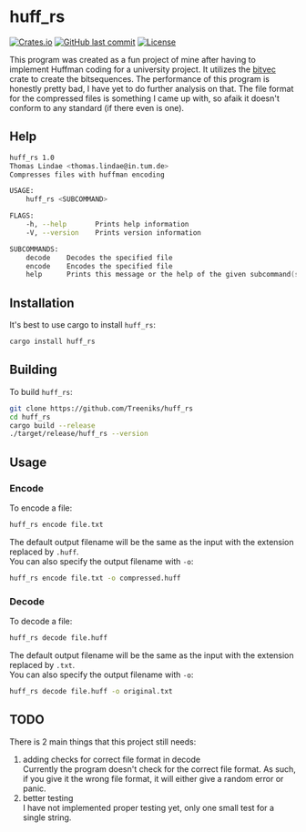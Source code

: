 # huff_rs

[![Crates.io](https://img.shields.io/crates/v/huff_rs)](https://crates.io/crates/huff_rs)
[![GitHub last commit](https://img.shields.io/github/last-commit/Treeniks/huff_rs)](https://github.com/Treeniks/huff_rs)
[![License](https://img.shields.io/github/license/Treeniks/huff_rs)](https://github.com/Treeniks/huff_rs/blob/master/LICENSE)

This program was created as a fun project of mine after having to implement Huffman coding for a university project. It utilizes the [bitvec](https://crates.io/crates/bitvec) crate to create the bitsequences. The performance of this program is honestly pretty bad, I have yet to do further analysis on that. The file format for the compressed files is something I came up with, so afaik it doesn't conform to any standard (if there even is one).

## Help

```zsh
huff_rs 1.0
Thomas Lindae <thomas.lindae@in.tum.de>
Compresses files with huffman encoding

USAGE:
    huff_rs <SUBCOMMAND>

FLAGS:
    -h, --help       Prints help information
    -V, --version    Prints version information

SUBCOMMANDS:
    decode    Decodes the specified file
    encode    Encodes the specified file
    help      Prints this message or the help of the given subcommand(s)
```

## Installation

It's best to use cargo to install `huff_rs`:

```zsh
cargo install huff_rs
```

## Building

To build `huff_rs`:

```zsh
git clone https://github.com/Treeniks/huff_rs
cd huff_rs
cargo build --release
./target/release/huff_rs --version
```

## Usage

### Encode

To encode a file:
```zsh
huff_rs encode file.txt
```
The default output filename will be the same as the input with the extension replaced by `.huff`.\
You can also specify the output filename with `-o`:
```zsh
huff_rs encode file.txt -o compressed.huff
```

### Decode

To decode a file:
```zsh
huff_rs decode file.huff
```
The default output filename will be the same as the input with the extension replaced by `.txt`.\
You can also specify the output filename with `-o`:
```zsh
huff_rs decode file.huff -o original.txt
```

## TODO

There is 2 main things that this project still needs:
1. adding checks for correct file format in decode\
Currently the program doesn't check for the correct file format. As such, if you give it the wrong file format, it will either give a random error or panic.
2. better testing\
I have not implemented proper testing yet, only one small test for a single string.
